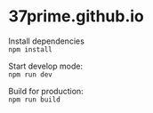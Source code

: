 # 37prime.github.io

Install dependencies  
`npm install`

Start develop mode:  
`npm run dev`

Build for production:  
`npm run build`